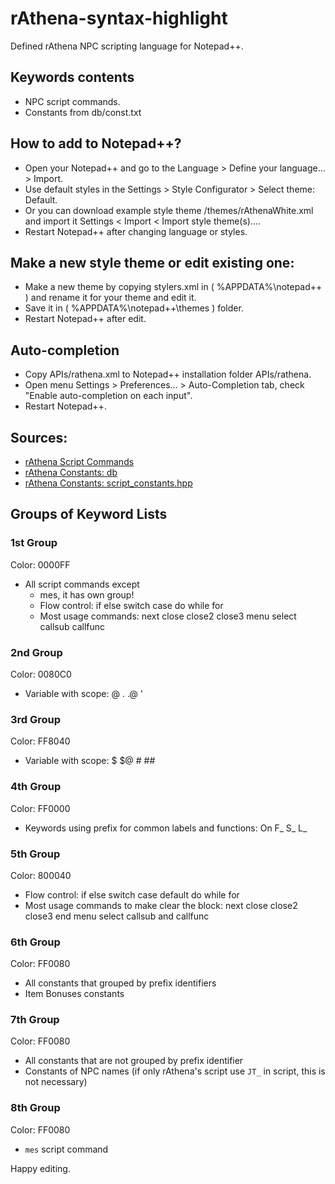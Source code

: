 rAthena-syntax-highlight
======================

Defined rAthena NPC scripting language for Notepad++.

## Keywords contents
 - NPC script commands.
 - Constants from db/const.txt


## How to add to Notepad++?
 - Open your Notepad++ and go to the Language > Define your language... > Import.
 - Use default styles in the Settings > Style Configurator > Select theme: Default.
 - Or you can download example style theme /themes/rAthenaWhite.xml and import it Settings < Import < Import style theme(s)....
 - Restart Notepad++ after changing language or styles.


## Make a new style theme or edit existing one:
 - Make a new theme by copying stylers.xml in ( %APPDATA%\notepad++ ) and rename it for your theme and edit it.
 - Save it in ( %APPDATA%\notepad++\themes ) folder.
 - Restart Notepad++ after edit.


## Auto-completion
 - Copy APIs/rathena.xml to Notepad++ installation folder APIs/rathena.
 - Open menu Settings > Preferences... > Auto-Completion tab, check "Enable auto-completion on each input".
 - Restart Notepad++.


## Sources:
 - [rAthena Script Commands](https://github.com/rathena/rathena/blob/1d88575f90b5f572cffba4a361f3028003008ffb/doc/script_commands.txt)
 - [rAthena Constants: db](https://github.com/rathena/rathena/blob/1d88575f90b5f572cffba4a361f3028003008ffb/db/const.txt)
 - [rAthena Constants: script_constants.hpp](https://github.com/rathena/rathena/blob/1d88575f90b5f572cffba4a361f3028003008ffb/src/map/script_constants.hpp)

## Groups of Keyword Lists
### 1st Group
Color: 0000FF
* All script commands except
  * mes, it has own group!
  * Flow control: if else switch case do while for
  * Most usage commands: next close close2 close3 menu select callsub callfunc

### 2nd Group
Color: 0080C0
* Variable with scope: @ . .@ \'

### 3rd Group
Color: FF8040
* Variable with scope: $ $@ # ##

### 4th Group
Color: FF0000
* Keywords using prefix for common labels and functions: On F_ S_ L_

### 5th Group
Color: 800040
* Flow control: if else switch case default do while for
* Most usage commands to make clear the block: next close close2 close3 end menu select callsub and callfunc

### 6th Group
Color: FF0080
* All constants that grouped by prefix identifiers
* Item Bonuses constants

### 7th Group
Color: FF0080
* All constants that are not grouped by prefix identifier
* Constants of NPC names (if only rAthena's script use `JT_` in script, this is not necessary)

### 8th Group
Color: FF0080
* `mes` script command

Happy editing.
